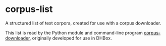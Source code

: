 # corpus-list
A structured list of text corpora, created for use with a corpus downloader. 

This list is read by the Python module and command-line program [corpus-downloader](https://github.com/DH-Box/corpus-downloader), originally developed for use in DHBox. 
